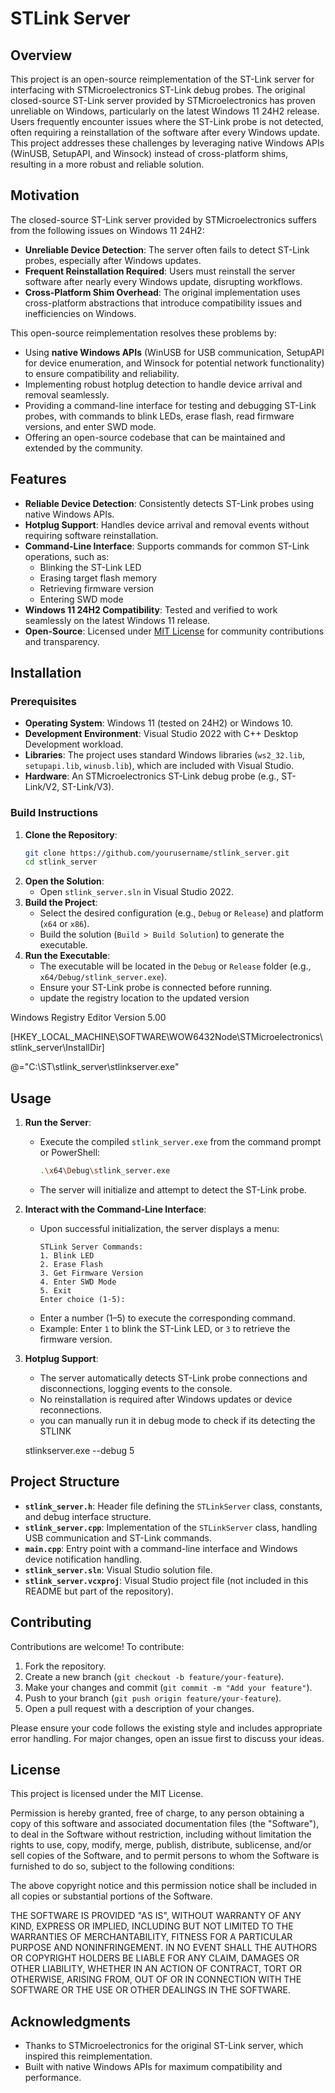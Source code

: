 # STLink Server

## Overview

This project is an open-source reimplementation of the ST-Link server for interfacing with STMicroelectronics ST-Link debug probes. The original closed-source ST-Link server provided by STMicroelectronics has proven unreliable on Windows, particularly on the latest Windows 11 24H2 release. Users frequently encounter issues where the ST-Link probe is not detected, often requiring a reinstallation of the software after every Windows update. This project addresses these challenges by leveraging native Windows APIs (WinUSB, SetupAPI, and Winsock) instead of cross-platform shims, resulting in a more robust and reliable solution.

## Motivation

The closed-source ST-Link server provided by STMicroelectronics suffers from the following issues on Windows 11 24H2:
- **Unreliable Device Detection**: The server often fails to detect ST-Link probes, especially after Windows updates.
- **Frequent Reinstallation Required**: Users must reinstall the server software after nearly every Windows update, disrupting workflows.
- **Cross-Platform Shim Overhead**: The original implementation uses cross-platform abstractions that introduce compatibility issues and inefficiencies on Windows.

This open-source reimplementation resolves these problems by:
- Using **native Windows APIs** (WinUSB for USB communication, SetupAPI for device enumeration, and Winsock for potential network functionality) to ensure compatibility and reliability.
- Implementing robust hotplug detection to handle device arrival and removal seamlessly.
- Providing a command-line interface for testing and debugging ST-Link probes, with commands to blink LEDs, erase flash, read firmware versions, and enter SWD mode.
- Offering an open-source codebase that can be maintained and extended by the community.

## Features

- **Reliable Device Detection**: Consistently detects ST-Link probes using native Windows APIs.
- **Hotplug Support**: Handles device arrival and removal events without requiring software reinstallation.
- **Command-Line Interface**: Supports commands for common ST-Link operations, such as:
  - Blinking the ST-Link LED
  - Erasing target flash memory
  - Retrieving firmware version
  - Entering SWD mode
- **Windows 11 24H2 Compatibility**: Tested and verified to work seamlessly on the latest Windows 11 release.
- **Open-Source**: Licensed under [MIT License](#license) for community contributions and transparency.

## Installation

### Prerequisites
- **Operating System**: Windows 11 (tested on 24H2) or Windows 10.
- **Development Environment**: Visual Studio 2022 with C++ Desktop Development workload.
- **Libraries**: The project uses standard Windows libraries (`ws2_32.lib`, `setupapi.lib`, `winusb.lib`), which are included with Visual Studio.
- **Hardware**: An STMicroelectronics ST-Link debug probe (e.g., ST-Link/V2, ST-Link/V3).

### Build Instructions
1. **Clone the Repository**:
   ```bash
   git clone https://github.com/yourusername/stlink_server.git
   cd stlink_server
   ```
2. **Open the Solution**:
   - Open `stlink_server.sln` in Visual Studio 2022.
3. **Build the Project**:
   - Select the desired configuration (e.g., `Debug` or `Release`) and platform (`x64` or `x86`).
   - Build the solution (`Build > Build Solution`) to generate the executable.
4. **Run the Executable**:
   - The executable will be located in the `Debug` or `Release` folder (e.g., `x64/Debug/stlink_server.exe`).
   - Ensure your ST-Link probe is connected before running.
   - update the registry location to the updated version
     
 Windows Registry Editor Version 5.00

[HKEY_LOCAL_MACHINE\SOFTWARE\WOW6432Node\STMicroelectronics\stlink_server\InstallDir]

@="C:\\ST\\stlink_server\\stlinkserver.exe"

## Usage

1. **Run the Server**:
   - Execute the compiled `stlink_server.exe` from the command prompt or PowerShell:
     ```bash
     .\x64\Debug\stlink_server.exe
     ```
   - The server will initialize and attempt to detect the ST-Link probe.

2. **Interact with the Command-Line Interface**:
   - Upon successful initialization, the server displays a menu:
     ```
     STLink Server Commands:
     1. Blink LED
     2. Erase Flash
     3. Get Firmware Version
     4. Enter SWD Mode
     5. Exit
     Enter choice (1-5):
     ```
   - Enter a number (1–5) to execute the corresponding command.
   - Example: Enter `1` to blink the ST-Link LED, or `3` to retrieve the firmware version.

3. **Hotplug Support**:
   - The server automatically detects ST-Link probe connections and disconnections, logging events to the console.
   - No reinstallation is required after Windows updates or device reconnections.  
   - you can manually run it in debug mode to check if its detecting the STLINK
     
    stlinkserver.exe --debug 5

## Project Structure

- **`stlink_server.h`**: Header file defining the `STLinkServer` class, constants, and debug interface structure.
- **`stlink_server.cpp`**: Implementation of the `STLinkServer` class, handling USB communication and ST-Link commands.
- **`main.cpp`**: Entry point with a command-line interface and Windows device notification handling.
- **`stlink_server.sln`**: Visual Studio solution file.
- **`stlink_server.vcxproj`**: Visual Studio project file (not included in this README but part of the repository).

## Contributing

Contributions are welcome! To contribute:
1. Fork the repository.
2. Create a new branch (`git checkout -b feature/your-feature`).
3. Make your changes and commit (`git commit -m "Add your feature"`).
4. Push to your branch (`git push origin feature/your-feature`).
5. Open a pull request with a description of your changes.

Please ensure your code follows the existing style and includes appropriate error handling. For major changes, open an issue first to discuss your ideas.

## License

This project is licensed under the MIT License.

Permission is hereby granted, free of charge, to any person obtaining
a copy of this software and associated documentation files (the
"Software"), to deal in the Software without restriction, including
without limitation the rights to use, copy, modify, merge, publish,
distribute, sublicense, and/or sell copies of the Software, and to
permit persons to whom the Software is furnished to do so, subject to
the following conditions:

The above copyright notice and this permission notice shall be
included in all copies or substantial portions of the Software.

THE SOFTWARE IS PROVIDED "AS IS", WITHOUT WARRANTY OF ANY KIND,
EXPRESS OR IMPLIED, INCLUDING BUT NOT LIMITED TO THE WARRANTIES OF
MERCHANTABILITY, FITNESS FOR A PARTICULAR PURPOSE AND
NONINFRINGEMENT. IN NO EVENT SHALL THE AUTHORS OR COPYRIGHT HOLDERS BE
LIABLE FOR ANY CLAIM, DAMAGES OR OTHER LIABILITY, WHETHER IN AN ACTION
OF CONTRACT, TORT OR OTHERWISE, ARISING FROM, OUT OF OR IN CONNECTION
WITH THE SOFTWARE OR THE USE OR OTHER DEALINGS IN THE SOFTWARE.

## Acknowledgments

- Thanks to STMicroelectronics for the original ST-Link server, which inspired this reimplementation.
- Built with native Windows APIs for maximum compatibility and performance.
